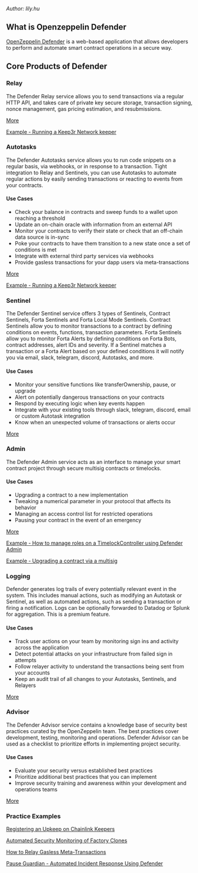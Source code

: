 *Author: lily.hu*

## What is Openzeppelin Defender

[OpenZeppelin Defender](https://www.openzeppelin.com/defender) is a web-based application that allows developers to perform and automate smart contract operations in a secure way.

## Core Products of Defender

### Relay

The Defender Relay service allows you to send transactions via a regular HTTP API, and takes care of private key secure storage, transaction signing, nonce management, gas pricing estimation, and resubmissions. 

[More](https://docs.openzeppelin.com/defender/relay)


[Example - Running a Keep3r Network keeper](https://docs.openzeppelin.com/defender/guide-keep3r)

### Autotasks

The Defender Autotasks service allows you to run code snippets on a regular basis, via webhooks, or in response to a transaction. Tight integration to Relay and Sentinels, you can use Autotasks to automate regular actions by easily sending transactions or reacting to events from your contracts.

#### Use Cases

- Check your balance in contracts and sweep funds to a wallet upon reaching a threshold
- Update an on-chain oracle with information from an external API
- Monitor your contracts to verify their state or check that an off-chain data source is in-sync
- Poke your contracts to have them transition to a new state once a set of conditions is met
- Integrate with external third party services via webhooks
- Provide gasless transactions for your dapp users via meta-transactions

[More](https://docs.openzeppelin.com/defender/autotasks)


[Example - Running a Keep3r Network keeper](https://docs.openzeppelin.com/defender/guide-keep3r)

### Sentinel

The Defender Sentinel service offers 3 types of Sentinels, Contract Sentinels, Forta Sentinels and Forta Local Mode Sentinels. Contract Sentinels allow you to monitor transactions to a contract by defining conditions on events, functions, transaction parameters. Forta Sentinels allow you to monitor Forta Alerts by defining conditions on Forta Bots, contract addresses, alert IDs and severity. If a Sentinel matches a transaction or a Forta Alert based on your defined conditions it will notify you via email, slack, telegram, discord, Autotasks, and more.

#### Use Cases

- Monitor your sensitive functions like transferOwnership, pause, or upgrade
- Alert on potentially dangerous transactions on your contracts
- Respond by executing logic when key events happen
- Integrate with your existing tools through slack, telegram, discord, email or custom Autotask integration
- Know when an unexpected volume of transactions or alerts occur

[More](https://docs.openzeppelin.com/defender/sentinel)

### Admin

The Defender Admin service acts as an interface to manage your smart contract project through secure multisig contracts or timelocks.

#### Use Cases

- Upgrading a contract to a new implementation
- Tweaking a numerical parameter in your protocol that affects its behavior
- Managing an access control list for restricted operations
- Pausing your contract in the event of an emergency

[More](https://docs.openzeppelin.com/defender/admin)


[Example - How to manage roles on a TimelockController using Defender Admin](https://docs.openzeppelin.com/defender/guide-timelock-roles)

[Example - Upgrading a contract via a multisig](https://docs.openzeppelin.com/defender/guide-upgrades)


### Logging

Defender generates log trails of every potentially relevant event in the system. This includes manual actions, such as modifying an Autotask or Sentinel, as well as automated actions, such as sending a transaction or firing a notification. Logs can be optionally forwarded to Datadog or Splunk for aggregation. This is a premium feature.

#### Use Cases

- Track user actions on your team by monitoring sign ins and activity across the application
- Detect potential attacks on your infrastructure from failed sign in attempts
- Follow relayer activity to understand the transactions being sent from your accounts
- Keep an audit trail of all changes to your Autotasks, Sentinels, and Relayers

[More](https://docs.openzeppelin.com/defender/logging)

### Advisor

The Defender Advisor service contains a knowledge base of security best practices curated by the OpenZeppelin team. The best practices cover development, testing, monitoring and operations. Defender Advisor can be used as a checklist to prioritize efforts in implementing project security.

#### Use Cases

- Evaluate your security versus established best practices
- Prioritize additional best practices that you can implement
- Improve security training and awareness within your development and operations teams

[More](https://docs.openzeppelin.com/defender/advisor)


### Practice Examples

[Registering an Upkeep on Chainlink Keepers](https://docs.openzeppelin.com/defender/guide-chainlink)

[Automated Security Monitoring of Factory Clones](https://docs.openzeppelin.com/defender/guide-factory)

[How to Relay Gasless Meta-Transactions](https://docs.openzeppelin.com/defender/guide-metatx)

[Pause Guardian - Automated Incident Response Using Defender](https://docs.openzeppelin.com/defender/guide-pauseguardian)